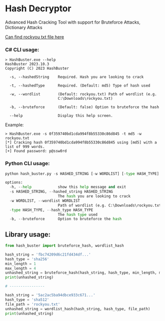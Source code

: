# Hash Decryptor 
Advanced Hash Cracking Tool with support for Bruteforce Attacks, Dictionary Attacks


[Can find rockyou txt file here](https://github.com/danielmiessler/SecLists/tree/master/Passwords)


### C# CLI usage:
```
> HashBuster.exe --help
HashBuster 2023.10.3
Copyright (C) 2023 HashBuster

  -s, --hashedString    Required. Hash you are looking to crack

  -t, --hashedType      Required. (Default: md5) Type of hash used

  -w, --wordlist        (Default: rockyou.txt) Path of wordlist (e.g.
                        C:\Downloads\rockyou.txt)

  -b, --bruteforce      (Default: false) Option to bruteforce the hash

  --help                Display this help screen.

```

Example:
```
> HashBuster.exe -s 0f359740bd1cda994f8b55330c86d845 -t md5 -w rockyou.txt
[*] Cracking hash 0f359740bd1cda994f8b55330c86d845 using [md5] with a list of 999 words.
[+] Found password: p@ssw0rd
```

### Python CLI usage:
```python
python hash_buster.py -s HASHED_STRING [-w WORDLIST] [-type HASH_TYPE] [-b]

options:
  -h, --help            show this help message and exit
  -s HASHED_STRING, --hashed_string HASHED_STRING
                        The hash you are looking to crack
  -w WORDLIST, --wordlist WORDLIST
                        Path of wordlist (e.g. C:\Downloads\rockyou.txt)
  -type HASH_TYPE, --hash_type HASH_TYPE
                        The hash type used
  -b, --bruteforce      Option to bruteforce the hash
```

## Library usage:
```python
from hash_buster import bruteforce_hash, wordlist_hash

hash_string = 'fbc74209d6c21fd434df...'
hash_type = 'sha256'
min_length = 1
max_length = 4
unhashed_string = bruteforce_hash(hash_string, hash_type, min_length, max_length)
print(unhashed_string) 

# ----------------

hash_string = '5ac2ac5ba94dbce933c671...'
hash_type = 'sha512'
file_path = 'rockyou.txt'
unhashed_string = wordlist_hash(hash_string, hash_type, file_path)
print(unhashed_string) 
```

